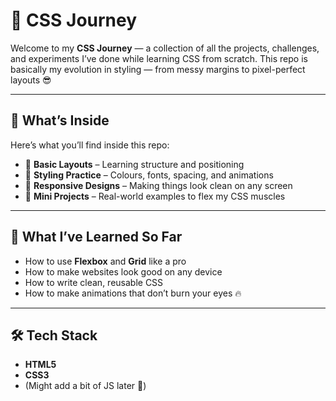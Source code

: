 # 🎨 CSS Journey  

Welcome to my **CSS Journey** — a collection of all the projects, challenges, and experiments I’ve done while learning CSS from scratch. This repo is basically my evolution in styling — from messy margins to pixel-perfect layouts 😎  

---

## 🚀 What’s Inside  
Here’s what you’ll find inside this repo:  

- 🧱 **Basic Layouts** – Learning structure and positioning  
- 🎨 **Styling Practice** – Colours, fonts, spacing, and animations  
- 📱 **Responsive Designs** – Making things look clean on any screen  
- 💫 **Mini Projects** – Real-world examples to flex my CSS muscles  

---

## 🧠 What I’ve Learned So Far  
- How to use **Flexbox** and **Grid** like a pro  
- How to make websites look good on any device  
- How to write clean, reusable CSS  
- How to make animations that don’t burn your eyes 🔥  

---

## 🛠️ Tech Stack  
- **HTML5**  
- **CSS3**  
- (Might add a bit of JS later 👀)

